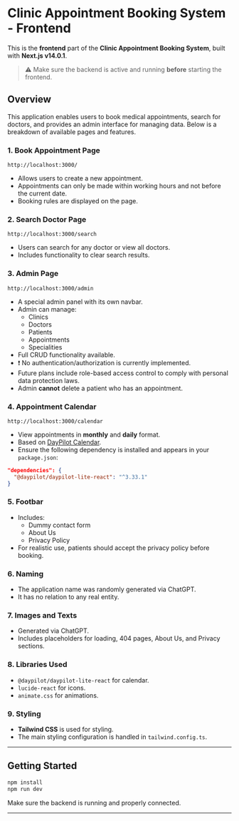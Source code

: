 # Clinic Appointment Booking System - Frontend

This is the **frontend** part of the **Clinic Appointment Booking System**, built with **Next.js v14.0.1**.

> ⚠️ Make sure the backend is active and running **before** starting the frontend.

##  Overview

This application enables users to book medical appointments, search for doctors, and provides an admin interface for managing data. Below is a breakdown of available pages and features.

### 1. Book Appointment Page

 `http://localhost:3000/`

- Allows users to create a new appointment.
- Appointments can only be made within working hours and not before the current date.
- Booking rules are displayed on the page.

### 2. Search Doctor Page

 `http://localhost:3000/search`

- Users can search for any doctor or view all doctors.
- Includes functionality to clear search results.

### 3. Admin Page

 `http://localhost:3000/admin`

- A special admin panel with its own navbar.
- Admin can manage:
  - Clinics
  - Doctors
  - Patients
  - Appointments
  - Specialities
- Full CRUD functionality available.
- ❗ No authentication/authorization is currently implemented.
- Future plans include role-based access control to comply with personal data protection laws.
- Admin **cannot** delete a patient who has an appointment.

### 4. Appointment Calendar

 `http://localhost:3000/calendar`

- View appointments in **monthly** and **daily** format.
- Based on [DayPilot Calendar](https://code.daypilot.org/62886/next-js-calendar-day-week-month-open-source).
- Ensure the following dependency is installed and appears in your `package.json`:

```json
"dependencies": {
  "@daypilot/daypilot-lite-react": "^3.33.1"
}
```

### 5. Footbar

- Includes:
  - Dummy contact form
  - About Us
  - Privacy Policy
- For realistic use, patients should accept the privacy policy before booking.

### 6. Naming

- The application name was randomly generated via ChatGPT.
- It has no relation to any real entity.

### 7. Images and Texts

- Generated via ChatGPT.
- Includes placeholders for loading, 404 pages, About Us, and Privacy sections.

### 8. Libraries Used

- `@daypilot/daypilot-lite-react` for calendar.
- `lucide-react` for icons.
- `animate.css` for animations.

### 9. Styling

- **Tailwind CSS** is used for styling.
- The main styling configuration is handled in `tailwind.config.ts`.

---

##  Getting Started

```bash
npm install
npm run dev
```

Make sure the backend is running and properly connected.

---

